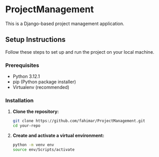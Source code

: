 # ProjectManagement

This is a Django-based project management application.

## Setup Instructions

Follow these steps to set up and run the project on your local machine.

### Prerequisites

- Python 3.12.1
- pip (Python package installer)
- Virtualenv (recommended)

### Installation

1. **Clone the repository:**
   ```sh
   git clone https://github.com/fahimar/ProjectManagement.git
   cd your-repo
   ```
2. **Create and activate a virtual environment:**
   ```sh
   python -m venv env
   source env/Scripts/activate
   ```

